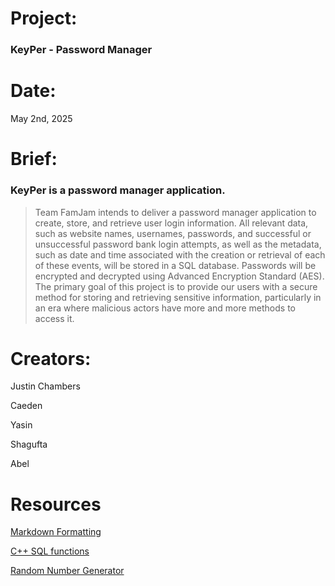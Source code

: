 # Project:     
### KeyPer - Password Manager 

# Date:        
May 2nd, 2025

# Brief:       
### KeyPer is a password manager application.  

> Team FamJam intends to deliver a password manager application to create, store, and retrieve user login information. All relevant data, such as website names, usernames, passwords, and successful or unsuccessful password bank login attempts, as well as the metadata, such as date and time associated with the creation or retrieval of each of these events, will be stored in a SQL database. Passwords will be encrypted and decrypted using Advanced Encryption Standard (AES). The primary goal of this project is to provide our users with a secure method for storing and retrieving sensitive information, particularly in an era where malicious actors have more and more methods to access it.

# Creators:    
Justin Chambers

Caeden

Yasin

Shagufta

Abel

# Resources
[Markdown Formatting](https://www.markdownguide.org/basic-syntax/) 

[C++ SQL functions](https://www.geeksforgeeks.org/sql-using-c-c-and-sqlite/) 

[Random Number Generator](https://www.w3schools.com/cpp/cpp_howto_random_number.asp) 


